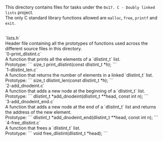 This directory contains files for tasks under the `0x17. C - Doubly linked lists` project.<br>
The only C standard library functions allowed are `malloc`, `free`, `printf` and `exit`.


<br>
`lists.h`<br>
Header file containing all the prototypes of functions used across the different source files in this directory.


<br>
`0-print_dlistint.c`<br>
A function that prints all the elements of a `dlistint_t` list.<br>
Prototype:
```
size_t print_dlistint(const dlistint_t *h);
```

<br>
`1-dlistint_len.c`<br>
A function that returns the number of elements in a linked `dlistint_t` list.<br>Prototype:
```
size_t dlistint_len(const dlistint_t *h);
```

<br>
`2-add_dnodeint.c`<br>
A function that adds a new node at the beginning of a `dlistint_t` list.<br>Prototype:
```
dlistint_t *add_dnodeint(dlistint_t **head, const int n);
```

<br>
`3-add_dnodeint_end.c`<br>
A function that adds a new node at the end of a `dlistint_t` list and returns the address of the new element.<br>Prototype:
```
dlistint_t *add_dnodeint_end(dlistint_t **head, const int n);
```

<br>
`4-free_dlistint.c`<br>
A function that frees a `dlistint_t` list.<br>Prototype:
```
void free_dlistint(dlistint_t *head);
```
